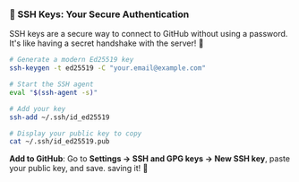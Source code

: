 ### 🔑 SSH Keys: Your Secure Authentication

SSH keys are a secure way to connect to GitHub without using a password. It's like having a secret handshake with the server! 🤝

```bash
# Generate a modern Ed25519 key
ssh-keygen -t ed25519 -C "your.email@example.com"

# Start the SSH agent
eval "$(ssh-agent -s)"

# Add your key
ssh-add ~/.ssh/id_ed25519

# Display your public key to copy
cat ~/.ssh/id_ed25519.pub
```

**Add to GitHub**: Go to **Settings → SSH and GPG keys → New SSH key**, paste your public key, and save. saving it! 💾